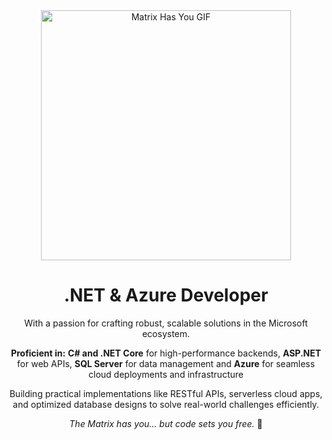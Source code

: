 <div align="center">

<img src="http://winterbe.com/image/matrix-has-you.gif" alt="Matrix Has You GIF" width="400">

# .NET & Azure Developer

With a passion for crafting robust, scalable solutions in the Microsoft ecosystem.

**Proficient in:**
**C# and .NET Core** for high-performance backends, 
**ASP.NET** for web APIs, 
**SQL Server** for data management and 
**Azure** for seamless cloud deployments and infrastructure

Building practical implementations like RESTful APIs, serverless cloud apps, and optimized database designs to solve real-world challenges efficiently.

*The Matrix has you... but code sets you free.* 💊
</div>
